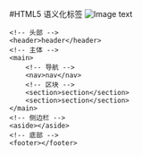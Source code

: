 #HTML5
语义化标签
![Image text](https://qgt-document.oss-cn-beijing.aliyuncs.com/P3-2-HTML-CSS/1.1/courseware/%E8%AF%AD%E4%B9%89%E5%8C%96%E6%A0%87%E7%AD%BE2.png?x-oss-process=image/resize,w_800/watermark,image_d2F0ZXJtYXNrLnBuZz94LW9zcy1wcm9jZXNzPWltYWdlL3Jlc2l6ZSx3XzEwMA==,t_60,g_se,x_10,y_10)

```
<!-- 头部 -->
<header>header</header>
<!-- 主体 -->
<main>
    <!-- 导航 -->
    <nav>nav</nav>
    <!-- 区块 -->
    <section>section</section>
    <section>section</section>
</main>
<!-- 侧边栏 -->
<aside></aside>
<!-- 底部 -->
<footer></footer>
```